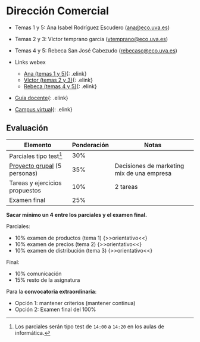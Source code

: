 # Dirección Comercial

- Temas 1 y 5: Ana Isabel Rodríguez Escudero (ana@eco.uva.es)
- Temas 2 y 3: Víctor temprano garcía (vtemprano@eco.uva.es)
- Temas 4 y 5: Rebeca San José Cabezudo (rebecasc@eco.uva.es)

- Links webex
    - [Ana (temas 1 y 5)](https://universidaddevalladolid.webex.com/meet/ana){: .elink}
    - [Víctor (temas 2 y 3)](https://universidaddevalladolid.webex.com/meet/victor.temprano){: .elink}
    - [Rebeca (temas 4 y 5)](https://universidaddevalladolid.webex.com/meet/javierrp){: .elink}
- [Guía docente](https://campusvirtual.uva.es/pluginfile.php/1676292/mod_resource/content/1/Proyecto.Gu%C3%ADa%20Docente%20DCII%20ADE.20.21.pdf){: .elink}
- [Campus virtual](https://campusvirtual.uva.es/course/view.php?id=34230){: .elink}

## Evaluación

|Elemento|Ponderación|Notas|
|--|--|--|
|Parciales tipo test[^1]|30%|
|[Proyecto grupal](trabajo.md) (5 personas)|35%|Decisiones de marketing mix de una empresa
|Tareas y ejercicios propuestos|10%|2 tareas
|Examen final|25%|

**Sacar mínimo un 4 entre los parciales y el examen final.**

[^1]: Los parciales serán tipo test de `14:00` a `14:20` en los aulas de informática.

Parciales:

- 10% examen de productos (tema 1) {>>orientativo<<}
- 10% examen de precios (tema 2) {>>orientativo<<}
- 10% examen de distribución (tema 3) {>>orientativo<<}

Final:

- 10% comunicación
- 15% resto de la asignatura

Para la **convocatoria extraordinaria**:

- Opción 1: mantener criterios (mantener continua)
- Opción 2: Examen final del 100%
